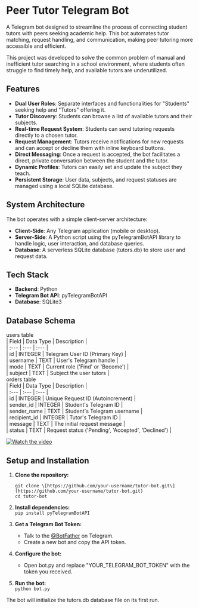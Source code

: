 # **Peer Tutor Telegram Bot**

A Telegram bot designed to streamline the process of connecting student tutors with peers seeking academic help. This bot automates tutor matching, request handling, and communication, making peer tutoring more accessible and efficient.

This project was developed to solve the common problem of manual and inefficient tutor searching in a school environment, where students often struggle to find timely help, and available tutors are underutilized.

## **Features**

* **Dual User Roles**: Separate interfaces and functionalities for "Students" seeking help and "Tutors" offering it.  
* **Tutor Discovery**: Students can browse a list of available tutors and their subjects.  
* **Real-time Request System**: Students can send tutoring requests directly to a chosen tutor.  
* **Request Management**: Tutors receive notifications for new requests and can accept or decline them with inline keyboard buttons.  
* **Direct Messaging**: Once a request is accepted, the bot facilitates a direct, private conversation between the student and the tutor.  
* **Dynamic Profiles**: Tutors can easily set and update the subject they teach.  
* **Persistent Storage**: User data, subjects, and request statuses are managed using a local SQLite database.

## **System Architecture**

The bot operates with a simple client-server architecture:

* **Client-Side**: Any Telegram application (mobile or desktop).  
* **Server-Side**: A Python script using the pyTelegramBotAPI library to handle logic, user interaction, and database queries.  
* **Database**: A serverless SQLite database (tutors.db) to store user and request data.

## **Tech Stack**

* **Backend**: Python  
* **Telegram Bot API**: pyTelegramBotAPI  
* **Database**: SQLite3

## **Database Schema**

users table  
| Field | Data Type | Description |  
| :--- | :--- | :--- |  
| id | INTEGER | Telegram User ID (Primary Key) |  
| username | TEXT | User's Telegram handle |  
| mode | TEXT | Current role ('Find' or 'Become') |  
| subject | TEXT | Subject the user tutors |  
orders table  
| Field | Data Type | Description |  
| :--- | :--- | :--- |  
| id | INTEGER | Unique Request ID (Autoincrement) |  
| sender\_id | INTEGER | Student's Telegram ID |  
| sender\_name | TEXT | Student's Telegram username |  
| recipient\_id | INTEGER | Tutor's Telegram ID |  
| message | TEXT | The initial request message |  
| status | TEXT | Request status ('Pending', 'Accepted', 'Declined') |

[![Watch the video](https://img.youtube.com/vi/srrZgzR643k/maxresdefault.jpg)](https://youtu.be/srrZgzR643k)

## **Setup and Installation**

1. **Clone the repository:**  
   ```
   git clone \[https://github.com/your-username/tutor-bot.git\](https://github.com/your-username/tutor-bot.git)
   cd tutor-bot
   ```

2. **Install dependencies:**  
   ```pip install pyTelegramBotAPI```

3. **Get a Telegram Bot Token:**  
   * Talk to the [@BotFather](https://t.me/botfather) on Telegram.  
   * Create a new bot and copy the API token.  
4. **Configure the bot:**  
   * Open bot.py and replace "YOUR\_TELEGRAM\_BOT\_TOKEN" with the token you received.  
5. **Run the bot:**  
   ```python bot.py```

The bot will initialize the tutors.db database file on its first run.
